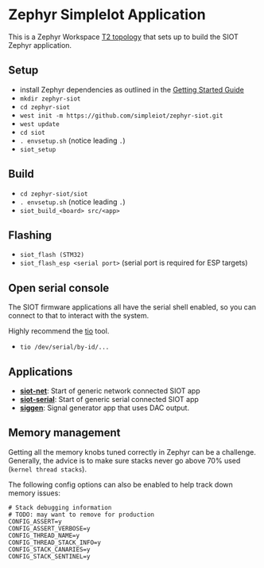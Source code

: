 # Zephyr SimpleIot Application

This is a Zephyr Workspace
[T2 topology](https://docs.zephyrproject.org/latest/develop/west/workspaces.html#t2-star-topology-application-is-the-manifest-repository)
that sets up to build the SIOT Zephyr application.

## Setup

- install Zephyr dependencies as outlined in the
  [Getting Started Guide](https://docs.zephyrproject.org/latest/develop/getting_started/index.html#)
- `mkdir zephyr-siot`
- `cd zephyr-siot`
- `west init -m https://github.com/simpleiot/zephyr-siot.git`
- `west update`
- `cd siot`
- `. envsetup.sh` (notice leading `.`)
- `siot_setup`

## Build

- `cd zephyr-siot/siot`
- `. envsetup.sh` (notice leading `.`)
- `siot_build_<board> src/<app>`

## Flashing

- `siot_flash (STM32)`
- `siot_flash_esp <serial port>` (serial port is required for ESP targets)

## Open serial console

The SIOT firmware applications all have the serial shell enabled, so you can
connect to that to interact with the system.

Highly recommend the [tio](https://github.com/tio/tio) tool.

- `tio /dev/serial/by-id/...`

## Applications

- **[siot-net](apps/siot-net)**: Start of generic network connected SIOT app
- **[siot-serial](apps/siot-serial)**: Start of generic serial connected SIOT
  app
- **[siggen](apps/siggen)**: Signal generator app that uses DAC output.

## Memory management

Getting all the memory knobs tuned correctly in Zephyr can be a challenge.
Generally, the advice is to make sure stacks never go above 70% used
(`kernel thread stacks`).

The following config options can also be enabled to help track down memory
issues:

```
# Stack debugging information
# TODO: may want to remove for production
CONFIG_ASSERT=y
CONFIG_ASSERT_VERBOSE=y
CONFIG_THREAD_NAME=y
CONFIG_THREAD_STACK_INFO=y
CONFIG_STACK_CANARIES=y
CONFIG_STACK_SENTINEL=y
```
